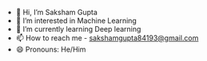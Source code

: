 - 👋 Hi, I’m Saksham Gupta
- 👀 I’m interested in Machine Learning
- 🌱 I’m currently learning Deep learning
- 📫 How to reach me - sakshamgupta84193@gmail.com
- 😄 Pronouns: He/Him


<!---
saksham1216/saksham1216 is a ✨ special ✨ repository because its `README.md` (this file) appears on your GitHub profile.
You can click the Preview link to take a look at your changes.
--->
